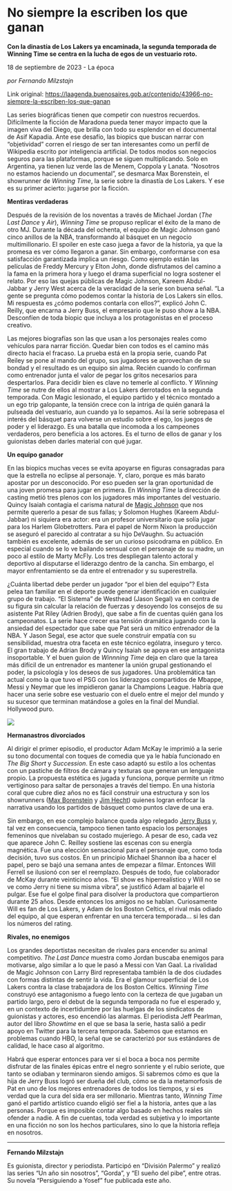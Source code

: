 # No siempre la escriben los que ganan

**Con la dinastía de Los Lakers ya encaminada, la segunda temporada de Winning Time se centra en la lucha de egos de un vestuario roto.**

18 de septiembre de 2023 - La época

_por Fernando Milzstajn_

Link original: https://laagenda.buenosaires.gob.ar/contenido/43966-no-siempre-la-escriben-los-que-ganan



Las series biográficas tienen que competir con nuestros recuerdos. Difícilmente la ficción de Maradona pueda tener mayor impacto que la imagen viva del Diego, que brilla con todo su esplendor en el documental de Asif Kapadia. Ante ese desafío, las biopics que buscan narrar con “objetividad” corren el riesgo de ser tan interesantes como un perfil de Wikipedia escrito por inteligencia artificial. De todos modos son negocios seguros para las plataformas, porque se siguen multiplicando. Solo en Argentina, ya tienen luz verde las de Menem, Coppola y Lanata. “Nosotros no estamos haciendo un documental”, se desmarca Max Borenstein, el showrunner de *Winning Time*, la serie sobre la dinastía de Los Lakers. Y ese es su primer acierto: jugarse por la ficción.




**Mentiras verdaderas**




Después de la revisión de los noventas a través de Michael Jordan (*The Last Dance* y *Air*), *Winning Time* se propuso replicar el éxito de la mano de otro MJ. Durante la década del ochenta, el equipo de Magic Johnson ganó cinco anillos de la NBA, transformando al básquet en un negocio multimillonario. El spoiler en este caso juega a favor de la historia, ya que la promesa es ver cómo llegaron a ganar. Sin embargo, conformarse con esa satisfacción garantizada implica un riesgo. Como ejemplo están las películas de Freddy Mercury y Elton John, donde disfrutamos del camino a la fama en la primera hora y luego el drama superficial no logra sostener el relato. Por eso las quejas públicas de Magic Johnson, Kareem Abdul-Jabbar y Jerry West acerca de la veracidad de la serie son buena señal. “La gente se pregunta cómo podemos contar la historia de Los Lakers sin ellos. Mi respuesta es ¿cómo podemos contarla con ellos?”, explicó John C. Reilly, que encarna a Jerry Buss, el empresario que le puso show a la NBA. Desconfíen de toda biopic que incluya a los protagonistas en el proceso creativo.




Las mejores biografías son las que usan a los personajes reales como vehículos para narrar ficción. Quedar bien con todos es el camino más directo hacia el fracaso. La prueba está en la propia serie, cuando Pat Reiley se pone al mando del grupo, sus jugadores se aprovechan de su bondad y el resultado es un equipo sin alma. Recién cuando lo confirman como entrenador junta el valor de pegar los gritos necesarios para despertarlos. Para decidir bien es clave no temerle al conflicto. Y *Winning Time* se nutre de ellos al mostrar a Los Lakers derrotados en la segunda temporada. Con Magic lesionado, el equipo partido y el técnico montado a un ego trip galopante, la tensión crece con la intriga de quién ganará la pulseada del vestuario, aun cuando ya lo sepamos. Así la serie sobrepasa el interés del básquet para volverse un estudio sobre el ego, los juegos de poder y el liderazgo. Es una batalla que incomoda a los campeones verdaderos, pero beneficia a los actores. Es el turno de ellos de ganar y los guionistas deben darles material con qué jugar.




**Un equipo ganador**




En las biopics muchas veces se evita apoyarse en figuras consagradas para que la estrella no eclipse al personaje. Y, claro, porque es más barato apostar por un desconocido. Por eso pueden ser la gran oportunidad de una joven promesa para jugar en primera. En *Winning Time* la dirección de casting metió tres plenos con los jugadores más importantes del vestuario. Quincy Isaiah contagia el carisma natural de [Magic Johnson](https://collider.com/tag/magic-johnson/) que nos permite quererlo a pesar de sus fallas; y Solomon Hughes (Kareem Abdul-Jabbar) ni siquiera era actor: era un profesor universitario que solía jugar para los Harlem Globetrotters. Para el papel de Norm Nixon la producción se aseguró el parecido al contratar a su hijo DeVaughn. Su actuación también es excelente, además de ser un curioso psicodrama en público. En especial cuando se lo ve bailando sensual con el personaje de su madre, un poco al estilo de Marty McFly. Los tres despliegan talento actoral y deportivo al disputarse el liderazgo dentro de la cancha. Sin embargo, el mayor enfrentamiento se da entre el entrenador y su superestrella.




¿Cuánta libertad debe perder un jugador “por el bien del equipo”? Esta pelea tan familiar en el deporte puede generar identificación en cualquier grupo de trabajo. “El Sistema” de Westhead (Jason Segal) va en contra de su figura sin calcular la relación de fuerzas y desoyendo los consejos de su asistente Pat Riley (Adrien Brody), que sabe a fin de cuentas quién gana los campeonatos. La serie hace crecer esa tensión dramática jugando con la ansiedad del espectador que sabe que Pat será un mítico entrenador de la NBA. Y Jason Segal, ese actor que suele construir empatía con su sensibilidad, muestra otra faceta en este técnico ególatra, inseguro y terco. El gran trabajo de Adrian Brody y Quincy Isaiah se apoya en ese antagonista insoportable. Y el buen guion de *Winnning Time* deja en claro que la tarea más difícil de un entrenador es mantener la unión grupal gestionando el poder, la psicología y los deseos de sus jugadores. Una problemática tan actual como la que tuvo el PSG con los liderazgos compartidos de Mbappe, Messi y Neymar que les impidieron ganar la Champions League. Habría que hacer una serie sobre ese vestuario con el duelo entre el mejor del mundo y su sucesor que terminan matándose a goles en la final del Mundial. Hollywood puro.




![](https://cdn.feater.me/files/images/2667939/b263addd-ad55-4729-b990-dd2bcd4c3a1d.jpeg)




**Hermanastros divorciados**




Al dirigir el primer episodio, el productor Adam McKay le imprimió a la serie su tono documental con toques de comedia que ya le había funcionado en *The Big Short* y *Succession*. En este caso adaptó su estilo a los ochentas con un pastiche de filtros de cámara y texturas que generan un lenguaje propio. La propuesta estética es jugada y funciona, porque permite un ritmo vertiginoso para saltar de personajes a través del tiempo. En una historia coral que cubre diez años no es fácil construir una estructura y son los showrunners ([Max Borenstein](https://www.rogerebert.com/cast-and-crew/max-borenstein) y [Jim Hecht](https://www.rogerebert.com/cast-and-crew/jim-hecht)) quienes logran enfocar la narrativa usando los partidos de básquet como puntos clave de una era.




Sin embargo, en ese complejo balance queda algo relegado [Jerry Buss](https://www.nytimes.com/2013/02/19/sports/basketball/jerry-buss-longtime-lakers-owner-is-dead-at-80.html) y, tal vez en consecuencia, tampoco tienen tanto espacio los personajes femeninos que nivelaban su costado mujeriego. A pesar de eso, cada vez que aparece John C. Reilley sostiene las escenas con su energía magnética. Fue una elección sensacional para el personaje que, como toda decisión, tuvo sus costos. En un principio Michael Shannon iba a hacer el papel, pero se bajó una semana antes de empezar a filmar. Entonces Will Ferrell se ilusionó con ser el reemplazo. Después de todo, fue colaborador de McKay durante veinticinco años. “El show es hiperrealístico y Will no se ve como Jerry ni tiene su misma vibra”, se justificó Adam al bajarle el pulgar. Ese fue el golpe final para disolver la productora que compartieron durante 25 años. Desde entonces los amigos no se hablan. Curiosamente Will es fan de Los Lakers, y Adam de los Boston Celtics, el rival más odiado del equipo, al que esperan enfrentar en una tercera temporada… si les dan los números del rating.




**Rivales, no enemigos**




Los grandes deportistas necesitan de rivales para encender su animal competitivo. *The Last Dance* muestra como Jordan buscaba enemigos para motivarse, algo similar a lo que le pasó a Messi con Van Gaal. La rivalidad de Magic Johnson con Larry Bird representaba también la de dos ciudades con formas distintas de sentir la vida. Era el glamour superficial de Los Lakers contra la clase trabajadora de los Boston Celtics. *Winning Time* construyó ese antagonismo a fuego lento con la certeza de que jugaban un partido largo, pero el debut de la segunda temporada no fue el esperado y, en un contexto de incertidumbre por las huelgas de los sindicatos de guionistas y actores, eso encendió las alarmas. El periodista Jeff Pearlman, autor del libro *Showtime* en el que se basa la serie, hasta salió a pedir apoyo en Twitter para la tercera temporada. Sabemos que estamos en problemas cuando HBO, la señal que se caracterizó por sus estándares de calidad, le hace caso al algoritmo.




Habrá que esperar entonces para ver si el boca a boca nos permite disfrutar de las finales épicas entre el negro sonriente y el rubio seriote, que tanto se odiaban y terminaron siendo amigos. Si sabremos cómo es que la hija de Jerry Buss logró ser dueña del club, cómo se da la metamorfosis de Pat en uno de los mejores entrenadores de todos los tiempos, y si es verdad que la cura del sida era ser millonario. Mientras tanto, *Winning Time* ganó el partido artístico cuando eligió ser fiel a la historia, antes que a las personas. Porque es imposible contar algo basado en hechos reales sin ofender a nadie. A fin de cuentas, toda verdad es subjetiva y lo importante en una ficción no son los hechos particulares, sino lo que la historia refleja en nosotros.




---




**Fernando Milzstajn**




Es guionista, director y periodista. Participó en “División Palermo” y realizó las series “Un año sin nosotros”, “Gorda”, y “El sueño del pibe”, entre otras. Su novela “Persiguiendo a Yosef” fue publicada este año.



